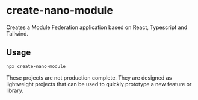 # create-nano-module

Creates a Module Federation application based on React, Typescript and Tailwind.

## Usage

```
npx create-nano-module
```

These projects are not production complete. They are designed as lightweight projects that can be used to quickly prototype a new feature or library.
